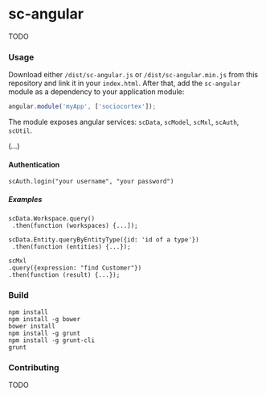 # sc-angular
TODO

### Usage
Download either `/dist/sc-angular.js` or `/dist/sc-angular.min.js` from this repository and link it in your `index.html`.
After that, add the `sc-angular` module as a dependency to your application module:

```javascript
angular.module('myApp', ['sociocortex']);
```

The module exposes angular services: `scData`, `scModel`, `scMxl`, `scAuth`, `scUtil`.

(...)

#### Authentication
    
    scAuth.login("your username", "your password")

##### Examples

    scData.Workspace.query()
     .then(function (workspaces) {...]);

    scData.Entity.queryByEntityType({id: 'id of a type'})
     .then(function (entities) {...});
    
    scMxl
    .query({expression: "find Customer"})
    .then(function (result) {...});

### Build
    npm install
    npm install -g bower
    bower install
    npm install -g grunt
    npm install -g grunt-cli
    grunt

### Contributing
TODO
